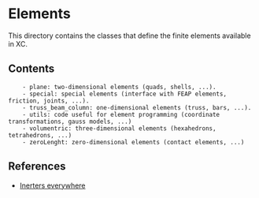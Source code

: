 # Elements

This directory contains the classes that define the finite elements available in XC. 

## Contents

		- plane: two-dimensional elements (quads, shells, ...).
		- special: special elements (interface with FEAP elements, friction, joints, ...).
		- truss_beam_column: one-dimensional elements (truss, bars, ...).
		- utils: code useful for element programming (coordinate transformations, gauss models, ...)
		- volumentric: three-dimensional elements (hexahedrons, tetrahedrons, ...)
		- zeroLenght: zero-dimensional elements (contact elements, ...)
		
## References

- [Inerters everywhere](https://portwooddigital.com/2021/11/13/inerters-everywhere/)
